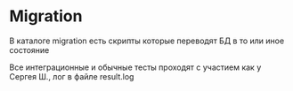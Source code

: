 # Migration
В каталоге migration есть скрипты которые переводят БД в то или иное состояние

Все интеграционные и обычные тесты проходят с участием как у Сергея Ш., лог в файле result.log

